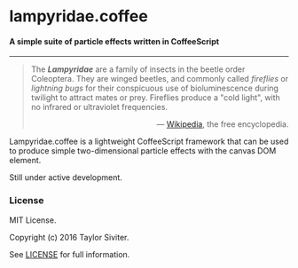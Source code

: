 # lampyridae.coffee

#### A simple suite of particle effects written in CoffeeScript

***

> The _**Lampyridae**_ are a family of insects in the beetle order Coleoptera. They are winged
> beetles, and commonly called *fireflies* or *lightning bugs* for their conspicuous use of
> bioluminescence during twilight to attract mates or prey. Fireflies produce a "cold light",
> with no infrared or ultraviolet frequencies.
> <p align="right">
> — <a href="https://en.wikipedia.org/wiki/Firefly">Wikipedia</a>, the free encyclopedia.
> </p>  

Lampyridae.coffee is a lightweight CoffeeScript framework that can be used to produce simple 
two-dimensional particle effects with the canvas DOM element.

Still under active development.

### License

MIT License.

Copyright (c) 2016 Taylor Siviter.

See [LICENSE](LICENSE) for full information.